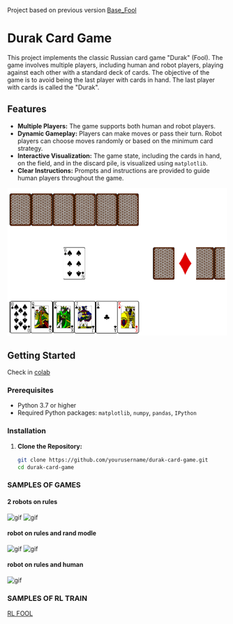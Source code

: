 Project based on previous version [Base_Fool](https://github.com/Mike030668/Base_Fool)

# Durak Card Game

This project implements the classic Russian card game "Durak" (Fool). The game involves multiple players, including human and robot players, playing against each other with a standard deck of cards. The objective of the game is to avoid being the last player with cards in hand. The last player with cards is called the "Durak".

## Features

- **Multiple Players:** The game supports both human and robot players.
- **Dynamic Gameplay:** Players can make moves or pass their turn. Robot players can choose moves randomly or based on the minimum card strategy.
- **Interactive Visualization:** The game state, including the cards in hand, on the field, and in the discard pile, is visualized using `matplotlib`.
- **Clear Instructions:** Prompts and instructions are provided to guide human players throughout the game.

<img src='images/Game.png' width='520'> 

## Getting Started

Check in [colab](https://colab.research.google.com/gist/Mike030668/499b9e371ff373658a1819719e12b80a/play_fool.ipynb)

### Prerequisites

- Python 3.7 or higher
- Required Python packages: `matplotlib`, `numpy`, `pandas`, `IPython`

### Installation

1. **Clone the Repository:**

   ```bash
   git clone https://github.com/yourusername/durak-card-game.git
   cd durak-card-game

### SAMPLES OF GAMES
#### 2 robots on rules
<img src="images/game_play_2_robots.gif" alt="gif"  width="370"/> <img src="images/game_play_2_robots_1.gif" alt="gif"  width="370"/>

#### robot on rules and rand modle
<img src="images/game_play_randmodel_robot.gif" alt="gif"  width="370"/> <img src="images/game_play_randmodel_robot_2.gif" alt="gif"  width="370"/>

#### robot on rules and human
<img src="images/game_play_human_robot.gif" alt="gif"  width="570"/>

### SAMPLES OF RL TRAIN
[RL FOOL](https://github.com/Mike030668/MIPT_magistratura/tree/main/RL/FINAL/DZ_3)
